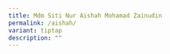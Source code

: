 ```yaml
---
title: Mdm Siti Nur Aishah Mohamad Zainudin
permalink: /aishah/
variant: tiptap
description: ""
---
```

